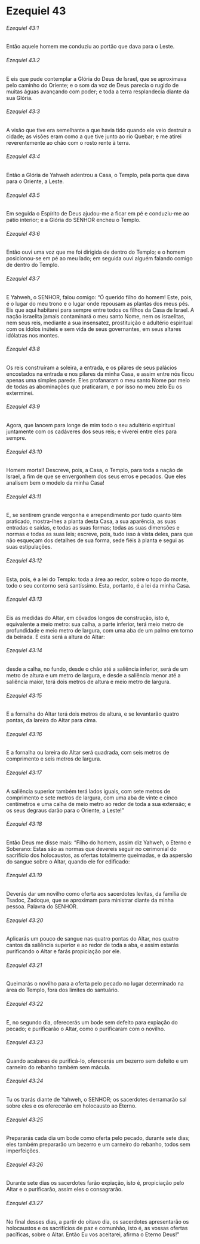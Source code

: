 # Ezequiel 43

###### Ezequiel 43:1

Então aquele homem me conduziu ao portão que dava para o Leste.

###### Ezequiel 43:2

E eis que pude contemplar a Glória do Deus de Israel, que se aproximava pelo caminho do Oriente; e o som da voz de Deus parecia o rugido de muitas águas avançando com poder; e toda a terra resplandecia diante da sua Glória.

###### Ezequiel 43:3

A visão que tive era semelhante a que havia tido quando ele veio destruir a cidade; as visões eram como a que tive junto ao rio Quebar; e me atirei reverentemente ao chão com o rosto rente à terra.

###### Ezequiel 43:4

Então a Glória de Yahweh adentrou a Casa, o Templo, pela porta que dava para o Oriente, a Leste.

###### Ezequiel 43:5

Em seguida o Espírito de Deus ajudou-me a ficar em pé e conduziu-me ao pátio interior; e a Glória do SENHOR encheu o Templo.

###### Ezequiel 43:6

Então ouvi uma voz que me foi dirigida de dentro do Templo; e o homem posicionou-se em pé ao meu lado; em seguida ouvi alguém falando comigo de dentro do Templo.

###### Ezequiel 43:7

E Yahweh, o SENHOR, falou comigo: “Ó querido filho do homem! Este, pois, é o lugar do meu trono e o lugar onde repousam as plantas dos meus pés. Eis que aqui habitarei para sempre entre todos os filhos da Casa de Israel. A nação israelita jamais contaminará o meu santo Nome, nem os israelitas, nem seus reis, mediante a sua insensatez, prostituição e adultério espiritual com os ídolos inúteis e sem vida de seus governantes, em seus altares idólatras nos montes.

###### Ezequiel 43:8

Os reis construíram a soleira, a entrada, e os pilares de seus palácios encostados na entrada e nos pilares da minha Casa, e assim entre nós ficou apenas uma simples parede. Eles profanaram o meu santo Nome por meio de todas as abominações que praticaram, e por isso no meu zelo Eu os exterminei.

###### Ezequiel 43:9

Agora, que lancem para longe de mim todo o seu adultério espiritual juntamente com os cadáveres dos seus reis; e viverei entre eles para sempre.

###### Ezequiel 43:10

Homem mortal! Descreve, pois, a Casa, o Templo, para toda a nação de Israel, a fim de que se envergonhem dos seus erros e pecados. Que eles analisem bem o modelo da minha Casa!

###### Ezequiel 43:11

E, se sentirem grande vergonha e arrependimento por tudo quanto têm praticado, mostra-lhes a planta desta Casa, a sua aparência, as suas entradas e saídas, e todas as suas formas; todas as suas dimensões e normas e todas as suas leis; escreve, pois, tudo isso à vista deles, para que não esqueçam dos detalhes de sua forma, sede fiéis à planta e segui as suas estipulações.

###### Ezequiel 43:12

Esta, pois, é a lei do Templo: toda a área ao redor, sobre o topo do monte, todo o seu contorno será santíssimo. Esta, portanto, é a lei da minha Casa.

###### Ezequiel 43:13

Eis as medidas do Altar, em côvados longos de construção, isto é, equivalente a meio metro: sua calha, a parte inferior, terá meio metro de profundidade e meio metro de largura, com uma aba de um palmo em torno da beirada. E esta será a altura do Altar:

###### Ezequiel 43:14

desde a calha, no fundo, desde o chão até a saliência inferior, será de um metro de altura e um metro de largura, e desde a saliência menor até a saliência maior, terá dois metros de altura e meio metro de largura.

###### Ezequiel 43:15

E a fornalha do Altar terá dois metros de altura, e se levantarão quatro pontas, da lareira do Altar para cima.

###### Ezequiel 43:16

E a fornalha ou lareira do Altar será quadrada, com seis metros de comprimento e seis metros de largura.

###### Ezequiel 43:17

A saliência superior também terá lados iguais, com sete metros de comprimento e sete metros de largura, com uma aba de vinte e cinco centímetros e uma calha de meio metro ao redor de toda a sua extensão; e os seus degraus darão para o Oriente, a Leste!”

###### Ezequiel 43:18

Então Deus me disse mais: “Filho do homem, assim diz Yahweh, o Eterno e Soberano: Estas são as normas que devereis seguir no cerimonial do sacrifício dos holocaustos, as ofertas totalmente queimadas, e da aspersão do sangue sobre o Altar, quando ele for edificado:

###### Ezequiel 43:19

Deverás dar um novilho como oferta aos sacerdotes levitas, da família de Tsadoc, Zadoque, que se aproximam para ministrar diante da minha pessoa. Palavra do SENHOR.

###### Ezequiel 43:20

Aplicarás um pouco de sangue nas quatro pontas do Altar, nos quatro cantos da saliência superior e ao redor de toda a aba, e assim estarás purificando o Altar e farás propiciação por ele.

###### Ezequiel 43:21

Queimarás o novilho para a oferta pelo pecado no lugar determinado na área do Templo, fora dos limites do santuário.

###### Ezequiel 43:22

E, no segundo dia, oferecerás um bode sem defeito para expiação do pecado; e purificarão o Altar, como o purificaram com o novilho.

###### Ezequiel 43:23

Quando acabares de purificá-lo, oferecerás um bezerro sem defeito e um carneiro do rebanho também sem mácula.

###### Ezequiel 43:24

Tu os trarás diante de Yahweh, o SENHOR; os sacerdotes derramarão sal sobre eles e os oferecerão em holocausto ao Eterno.

###### Ezequiel 43:25

Prepararás cada dia um bode como oferta pelo pecado, durante sete dias; eles também prepararão um bezerro e um carneiro do rebanho, todos sem imperfeições.

###### Ezequiel 43:26

Durante sete dias os sacerdotes farão expiação, isto é, propiciação pelo Altar e o purificarão, assim eles o consagrarão.

###### Ezequiel 43:27

No final desses dias, a partir do oitavo dia, os sacerdotes apresentarão os holocaustos e os sacrifícios de paz e comunhão, isto é, as vossas ofertas pacíficas, sobre o Altar. Então Eu vos aceitarei, afirma o Eterno Deus!”

